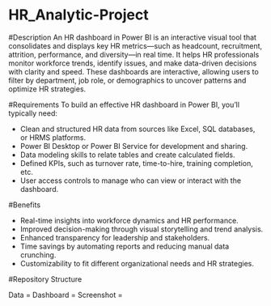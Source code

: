 # HR_Analytic-Project

#Description
An HR dashboard in Power BI is an interactive visual tool that consolidates and displays key HR metrics—such as headcount, recruitment, attrition, performance, and diversity—in real time. It helps HR professionals monitor workforce trends, identify issues, and make data-driven decisions with clarity and speed.
These dashboards are interactive, allowing users to filter by department, job role, or demographics to uncover patterns and optimize HR strategies.

#Requirements
To build an effective HR dashboard in Power BI, you’ll typically need:
- Clean and structured HR data from sources like Excel, SQL databases, or HRMS platforms.
- Power BI Desktop or Power BI Service for development and sharing.
- Data modeling skills to relate tables and create calculated fields.
- Defined KPIs, such as turnover rate, time-to-hire, training completion, etc.
- User access controls to manage who can view or interact with the dashboard.

#Benefits
- Real-time insights into workforce dynamics and HR performance.
- Improved decision-making through visual storytelling and trend analysis.
- Enhanced transparency for leadership and stakeholders.
- Time savings by automating reports and reducing manual data crunching.
- Customizability to fit different organizational needs and HR strategies.


#Repository Structure

Data = 
Dashboard = 
Screenshot =

